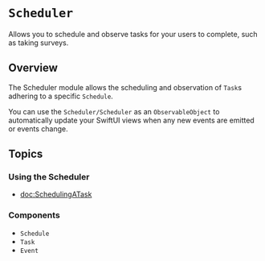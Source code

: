 # ``Scheduler``

<!--
                  
This source file is part of the CardinalKit open-source project

SPDX-FileCopyrightText: 2022 Stanford University and the project authors (see CONTRIBUTORS.md)

SPDX-License-Identifier: MIT
             
-->

Allows you to schedule and observe tasks for your users to complete, such as taking surveys.

## Overview

The Scheduler module allows the scheduling and observation of ``Task``s adhering to a specific ``Schedule``. 

You can use the ``Scheduler/Scheduler`` as an `ObservableObject` to automatically update your SwiftUI views when any new events are emitted or events change.

## Topics

### Using the Scheduler

- <doc:SchedulingATask>

### Components

- ``Schedule``
- ``Task``
- ``Event``
